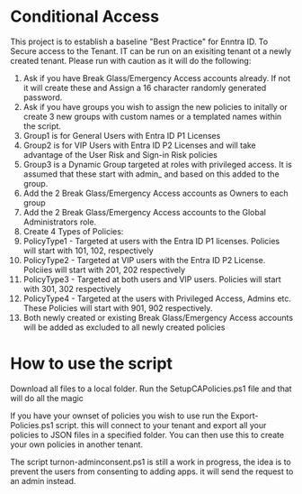 # Conditional Access
This project is to establish a baseline "Best Practice" for Enntra ID. To Secure access to the Tenant.
IT can be run on an exisiting tenant ot a newly created tenant.
Please run with caution as it will do the following:

1. Ask if you have Break Glass/Emergency Access accounts already. If not it will create these and Assign a 16 character randomly generated password.
2. Ask if you have groups you wish to assign the new policies to initally or create 3 new groups with custom names or a templated names within the script.
3. Group1 is for General Users with Entra ID P1 Licenses
4. Group2 is for VIP Users with Entra ID P2 Licenses and will take advantage of the User Risk and Sign-in Risk policies
5. Group3 is a Dynamic Group targeted at roles with privileged access. It is assumed that these start with admin_ and based on this added to the group.
6. Add the 2 Break Glass/Emergency Access accounts as Owners to each group
7. Add the 2 Break Glass/Emergency Access accounts to the Global Administrators role.
8. Create 4 Types of Policies:
9.    PolicyType1 - Targeted at users with the Entra ID P1 licenses. Policies will start with 101, 102, respectively
10.   PolicyType2 - Targeted at VIP users with the Entra ID P2 License. Polciies will start with 201, 202 respectively
11. PolicyType3 - Targeted at both users and VIP users. Policies will start with 301, 302 respectively
12. PolicyType4 - Targeted at the users with Privileged Access, Admins etc. These Policies will start with 901, 902 respectively.
13. Both newly created or existing Break Glass/Emergency Access accounts will be added as excluded to all newly created policies 
   
# How to use the script
Download all files to a local folder. Run the SetupCAPolicies.ps1 file and that will do all the magic

If you have your ownset of policies you wish to use run the Export-Policies.ps1 script. this will connect to your tenant and export all your policies to JSON files in a specified folder. You can then use this to create your own policies in another tenant.

The script turnon-adminconsent.ps1 is still a work in progress, the idea is to prevent the users from consenting to adding apps. it will send the request to an admin instead.
